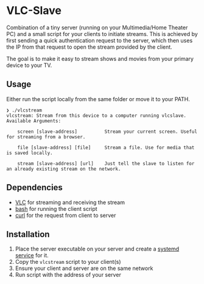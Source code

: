 # VLC-Slave
Combination of a tiny server (running on your Multimedia/Home Theater PC) and a small script for your clients to initiate streams.
This is achieved by first sending a quick authentication request to the server, which then uses the IP from that request to open the stream provided by the client.

The goal is to make it easy to stream shows and movies from your primary device to your TV.

## Usage
Either run the script locally from the same folder or move it to your PATH.
```
❯ ./vlcstream
vlcstream: Stream from this device to a computer running vlcslave.
Available Arguments:

    screen [slave-address]          Stream your current screen. Useful for streaming from a browser.

    file [slave-address] [file]     Stream a file. Use for media that is saved locally.

    stream [slave-address] [url]    Just tell the slave to listen for an already existing stream on the network.

```
## Dependencies
- [VLC](https://www.videolan.org/vlc) for streaming and receiving the stream
- [bash](https://www.gnu.org/software/bash/) for running the client script
- [curl](https://curl.se/) for the request from client to server

## Installation
1. Place the server executable on your server and create a [systemd service](https://www.freedesktop.org/software/systemd/man/latest/systemd.service.html) for it.
2. Copy the `vlcstream` script to your client(s)
3. Ensure your client and server are on the same network
4. Run script with the address of your server